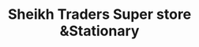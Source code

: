 ---
title: "Sheikh Traders Super store &Stationary"
url: /karachi/sheikh-traders-super-store-andstationary/
shop: supermarket
---